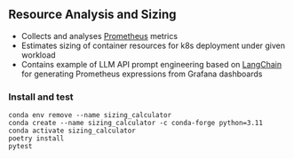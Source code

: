 ## Resource Analysis and Sizing

* Collects and analyses [Prometheus](https://prometheus.io/) metrics
* Estimates sizing of container resources for k8s deployment under given workload
* Contains example of LLM API prompt engineering based on [LangChain](https://www.langchain.com/) for
  generating Prometheus expressions from Grafana dashboards


### Install and test

```shell
conda env remove --name sizing_calculator
conda create --name sizing_calculator -c conda-forge python=3.11
conda activate sizing_calculator
poetry install
pytest
```
